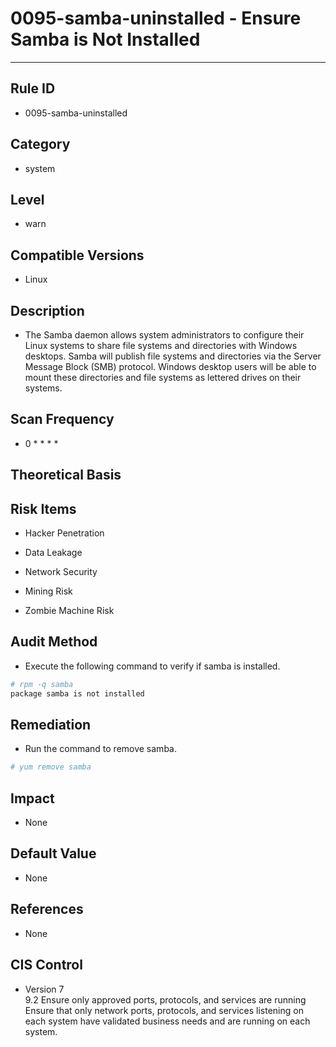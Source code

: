 # 0095-samba-uninstalled - Ensure Samba is Not Installed
---

## Rule ID

- 0095-samba-uninstalled


## Category

- system


## Level

- warn


## Compatible Versions


- Linux




## Description


- The Samba daemon allows system administrators to configure their Linux systems to share file systems and directories with Windows desktops. Samba will publish file systems and directories via the Server Message Block (SMB) protocol. Windows desktop users will be able to mount these directories and file systems as lettered drives on their systems.



## Scan Frequency
- 0 * * * *

## Theoretical Basis





## Risk Items


- Hacker Penetration



- Data Leakage



- Network Security



- Mining Risk



- Zombie Machine Risk



## Audit Method
- Execute the following command to verify if samba is installed.

```bash
# rpm -q samba
package samba is not installed
```



## Remediation
- Run the command to remove samba.
```bash
# yum remove samba
```



## Impact


- None




## Default Value


- None




## References


- None



## CIS Control


- Version 7<br>
  9.2 Ensure only approved ports, protocols, and services are running<br>
     Ensure that only network ports, protocols, and services listening on each system have validated business needs and are running on each system.